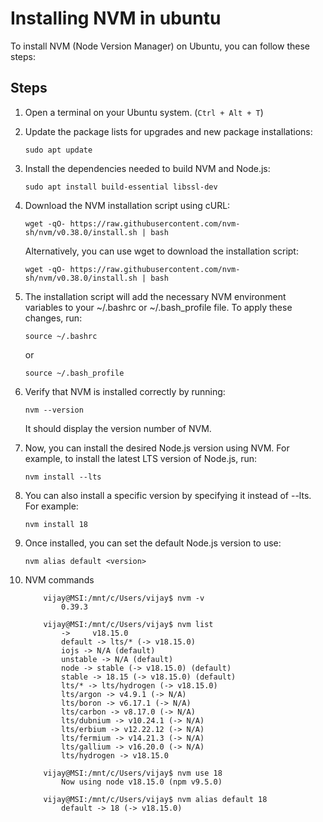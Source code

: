 # Installing NVM in ubuntu

To install NVM (Node Version Manager) on Ubuntu, you can follow these steps:




## Steps

1. Open a terminal on your Ubuntu system. (`Ctrl + Alt + T`)

2. Update the package lists for upgrades and new package installations:
   
   ```shell
   sudo apt update
   ```

3. Install the dependencies needed to build NVM and Node.js:
   
   ```shell
   sudo apt install build-essential libssl-dev
   ```

2. Download the NVM installation script using cURL:
   
   ```shell
   wget -qO- https://raw.githubusercontent.com/nvm-sh/nvm/v0.38.0/install.sh | bash
   ```
   Alternatively, you can use wget to download the installation script:
   
   ```shell
   wget -qO- https://raw.githubusercontent.com/nvm-sh/nvm/v0.38.0/install.sh | bash
   ```

3. The installation script will add the necessary NVM environment variables to your ~/.bashrc or ~/.bash_profile file. To apply these changes, run:
   
   ```shell
   source ~/.bashrc
   ```
   or
   ```shell
   source ~/.bash_profile
   ```
4. Verify that NVM is installed correctly by running:
   
   ```shell
   nvm --version
   ```
   It should display the version number of NVM.

5. Now, you can install the desired Node.js version using NVM. For example, to install the latest LTS version of Node.js, run:
   
   ```shell
   nvm install --lts
   ```

6. You can also install a specific version by specifying it instead of --lts. For example:
   
   ```shell
   nvm install 18
   ```

7. Once installed, you can set the default Node.js version to use:
   
   ```shell
   nvm alias default <version>
   ```

8. NVM commands 
    ```shell
        vijay@MSI:/mnt/c/Users/vijay$ nvm -v
            0.39.3

        vijay@MSI:/mnt/c/Users/vijay$ nvm list
            ->     v18.15.0
            default -> lts/* (-> v18.15.0)
            iojs -> N/A (default)
            unstable -> N/A (default)
            node -> stable (-> v18.15.0) (default)
            stable -> 18.15 (-> v18.15.0) (default)
            lts/* -> lts/hydrogen (-> v18.15.0)
            lts/argon -> v4.9.1 (-> N/A)
            lts/boron -> v6.17.1 (-> N/A)
            lts/carbon -> v8.17.0 (-> N/A)
            lts/dubnium -> v10.24.1 (-> N/A)
            lts/erbium -> v12.22.12 (-> N/A)
            lts/fermium -> v14.21.3 (-> N/A)
            lts/gallium -> v16.20.0 (-> N/A)
            lts/hydrogen -> v18.15.0
        
        vijay@MSI:/mnt/c/Users/vijay$ nvm use 18
            Now using node v18.15.0 (npm v9.5.0)
        
        vijay@MSI:/mnt/c/Users/vijay$ nvm alias default 18
            default -> 18 (-> v18.15.0)
        
    ```